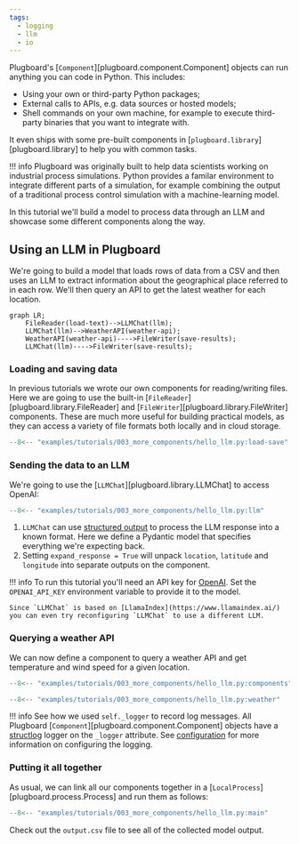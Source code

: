 ```yaml
---
tags:
  - logging
  - llm
  - io
---
```

Plugboard's [`Component`][plugboard.component.Component] objects can run anything you can code in Python. This includes:

* Using your own or third-party Python packages;
* External calls to APIs, e.g. data sources or hosted models;
* Shell commands on your own machine, for example to execute third-party binaries that you want to integrate with.

It even ships with some pre-built components in [`plugboard.library`][plugboard.library] to help you with common tasks.

!!! info
    Plugboard was originally built to help data scientists working on industrial process simulations. Python provides a familar environment to integrate different parts of a simulation, for example combining the output of a traditional process control simulation with a machine-learning model.

In this tutorial we'll build a model to process data through an LLM and showcase some different components along the way.

## Using an LLM in Plugboard

We're going to build a model that loads rows of data from a CSV and then uses an LLM to extract information about the geographical place referred to in each row. We'll then query an API to get the latest weather for each location.

```mermaid
graph LR;
    FileReader(load-text)-->LLMChat(llm);
    LLMChat(llm)-->WeatherAPI(weather-api);
    WeatherAPI(weather-api)---->FileWriter(save-results);
    LLMChat(llm)---->FileWriter(save-results);
```

### Loading and saving data

In previous tutorials we wrote our own components for reading/writing files. Here we are going to use the built-in [`FileReader`][plugboard.library.FileReader] and [`FileWriter`][plugboard.library.FileWriter] components. These are much more useful for building practical models, as they can access a variety of file formats both locally and in cloud storage.
```python
--8<-- "examples/tutorials/003_more_components/hello_llm.py:load-save"
```

### Sending the data to an LLM

We're going to use the [`LLMChat`][plugboard.library.LLMChat] to access OpenAI:
```python
--8<-- "examples/tutorials/003_more_components/hello_llm.py:llm"
```

1. `LLMChat` can use [structured output](https://docs.llamaindex.ai/en/stable/understanding/extraction/structured_llms/) to process the LLM response into a known format. Here we define a Pydantic model that specifies everything we're expecting back.
2. Setting `expand_response = True` will unpack `location`, `latitude` and `longitude` into separate outputs on the component.

!!! info
    To run this tutorial you'll need an API key for [OpenAI](https://platform.openai.com/docs/quickstart). Set the `OPENAI_API_KEY` environment variable to provide it to the model.

    Since `LLMChat` is based on [LlamaIndex](https://www.llamaindex.ai/) you can even try reconfiguring `LLMChat` to use a different LLM.

### Querying a weather API

We can now define a component to query a weather API and get temperature and wind speed for a given location.
```python
--8<-- "examples/tutorials/003_more_components/hello_llm.py:components"

--8<-- "examples/tutorials/003_more_components/hello_llm.py:weather"
```

!!! info
    See how we used `self._logger` to record log messages. All Plugboard [`Component`][plugboard.component.Component] objects have a [structlog](https://www.structlog.org/) logger on the `_logger` attribute. See [configuration](../../../usage/configuration/) for more information on configuring the logging.

### Putting it all together

As usual, we can link all our components together in a [`LocalProcess`][plugboard.process.Process] and run them as follows:
```python
--8<-- "examples/tutorials/003_more_components/hello_llm.py:main"
```

Check out the `output.csv` file to see all of the collected model output.

